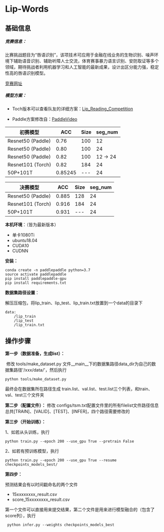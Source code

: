# Lip-Words

## 基础信息

##### 竞赛信息：

​	比赛挑战题目为“唇语识别”，该项技术可应用于金融在线业务的生物识别、噪声环境下辅助语音识别、辅助听障人士交流，体育赛事暴力语言识别、安防取证等多个领域，期待挑战者利用机器学习和人工智能的最新成果，设计出区分能力强，稳定性高的唇语识别模型。

[竞赛网址]([https://www.dcjingsai.com/common/cmpt/2019%E5%B9%B4%E2%80%9C%E5%88%9B%E9%9D%92%E6%98%A5%C2%B7%E4%BA%A4%E5%AD%90%E6%9D%AF%E2%80%9D%E6%96%B0%E7%BD%91%E9%93%B6%E8%A1%8C%E9%AB%98%E6%A0%A1%E9%87%91%E8%9E%8D%E7%A7%91%E6%8A%80%E6%8C%91%E6%88%98%E8%B5%9B-AI%E7%AE%97%E6%B3%95%E8%B5%9B%E9%81%93_%E7%AB%9E%E8%B5%9B%E4%BF%A1%E6%81%AF.html](https://www.dcjingsai.com/common/cmpt/2019年"创青春·交子杯"新网银行高校金融科技挑战赛-AI算法赛道_竞赛信息.html))

##### 模型方案：

- Toch版本可以查看队友的详细方案：[Lip_Reading_Competition](https://github.com/TimeChi/Lip_Reading_Competition)

- Paddle方案修改自：[PaddleVideo](https://github.com/PaddlePaddle/models/tree/develop/PaddleCV/PaddleVideo )


| 初赛模型            | ACC     | Size | seg_num  |
| ------------------- | ------- | ---- | -------- |
| Resnet50   (Paddle) | 0.76    | 100  | 12       |
| Resnet50   (Paddle) | 0.80    | 100  | 24       |
| Resnet50   (Paddle) | 0.82    | 100  | 12 -> 24 |
| Resnet101 (Torch)   | 0.82    | 184  | 24       |
| 50P+101T            | 0.85245 | ---  | 24       |

| 决赛模型            | ACC   | Size | seg_num |
| ------------------- | ----- | ---- | ------- |
| Resnet50   (Paddle) | 0.885 | 128  | 24      |
| Resnet101 (Torch)   | 0.916 | 184  | 24      |
| 50P+101T            | 0.931 | ---  | 24      |

**本机环境**：（皆为最新版本）

- 单卡1080Ti
- ubuntu18.04
- CUDA10
- CUDNN

**安装：**

[PaddlePaddle]: https://www.paddlepaddle.org.cn/

```
conda create -n paddlepaddle python=3.7
source activate paddlepaddle
pip install paddlepaddle-gpu
pip install requirements.txt
```

**数据集路径设置**：

解压压缩包，将lip_train、lip_test、lip_train.txt放置到一个data的目录下

```
data:
    /lip_train
    /lip_test
    /lip_train.txt
```

## 操作步骤

**第一步（数据准备，生成list）：**	

​	修改 tools/make_dataset.py 文件__main__下的数据集路径data_dir为自己的数据集路径'/xxx/data/'，然后执行

```
python tools/make_dataset.py
```

最终会在数据集所在路径生成 train.list、val.list、test.list三个列表，和train、val、test三个文件夹

**第二步（配置文件）：**
	修改 configs/tsm.txt配置文件里的所有filelist文件路径信息
	总共[TRAIN]、[VALID]、[TEST]、[INFER]，四个路径需要修改的

**第三步（开始训练）：**

1、如若从头训练，执行 

```
python train.py --epoch 200 --use_gpu True --pretrain False
```
2、如若有预训练模型，执行 

```
python train.py --epoch 200 --use_gpu True --resume checkpoints_models_best/
```

**第四步：**

预测结果会有以时间戳命名的两个文件

- 15xxxxxxxx_result.csv
- score_15xxxxxxxx_result.csv

第一个文件可以直接用来提交结果，第二个文件是用来进行模型融合的（包含了score列），执行

```
 python infer.py --weights checkpoints_models_best
```

